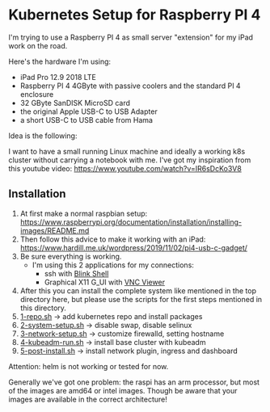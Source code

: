 # Kubernetes Setup for Raspberry PI 4

I'm trying to use a Raspberry PI 4 as small server "extension" for my iPad work on the road.

Here's the hardware I'm using:

- iPad Pro 12.9 2018 LTE
- Raspberry PI 4 4GByte with passive coolers and the standard PI 4 enclosure
- 32 GByte SanDISK MicroSD card
- the original Apple USB-C to USB Adapter
- a short USB-C to USB cable from Hama

Idea is the following: 

I want to have a small running Linux machine and ideally a working k8s cluster without carrying a notebook with me.
I've got my inspiration from this youtube video: <https://www.youtube.com/watch?v=IR6sDcKo3V8>

## Installation

1. At first make a normal raspbian setup: <https://www.raspberrypi.org/documentation/installation/installing-images/README.md>
1. Then follow this advice to make it working with an iPad: <https://www.hardill.me.uk/wordpress/2019/11/02/pi4-usb-c-gadget/>
1. Be sure everything is working. 
    - I'm using this 2 applications for my connections:
      - ssh with [Blink Shell](https://www.blink.sh)
      - Graphical X11 G_UI with [VNC Viewer](https://www.realvnc.com/en/connect/download/viewer/)
1. After this you can install the complete system like mentioned in the top directory here, but please use the scripts for the first steps mentioned in this directory.
1. [1-repo.sh](1-repo.sh) -> add kubernetes repo and install packages
1. [2-system-setup.sh](2-system-setup.sh) -> disable swap, disable selinux
1. [3-network-setup.sh](3-network-setup.sh) -> customize firewalld, setting hostname
1. [4-kubeadm-run.sh](4-kubeadm-run.sh) -> install base cluster with kubeadm
1. [5-post-install.sh](5-post-install.sh) -> install network plugin, ingress and dashboard

Attention: helm is not working or tested for now.

Generally we've got one problem: the raspi has an arm processor, but most of the images are amd64 or intel images. Though be aware that your images are available in the correct architecture!
